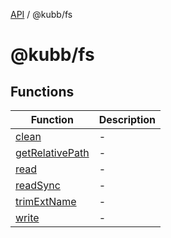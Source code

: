 [API](../../packages.md) / @kubb/fs

# @kubb/fs

## Functions

| Function | Description |
| ------ | ------ |
| [clean](functions/clean.md) | - |
| [getRelativePath](functions/getRelativePath.md) | - |
| [read](functions/read.md) | - |
| [readSync](functions/readSync.md) | - |
| [trimExtName](functions/trimExtName.md) | - |
| [write](functions/write.md) | - |
